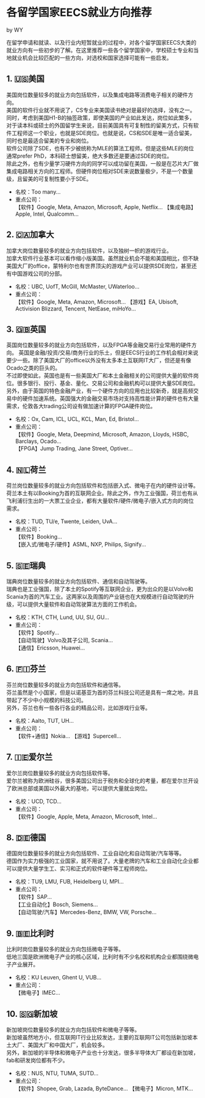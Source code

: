 # 各留学国家EECS就业方向推荐
by WY

在留学申请和就读、以及行业内短暂就业的过程中，对各个留学国家EECS大类的就业方向有一些初步的了解。在这里推荐一些各个留学国家中，学校硕士专业和当地就业机会比较匹配的一些方向，对选校和国家选择可能有一些启发。  
## 1. 🇺🇸美国
美国岗位数量较多的就业方向包括软件，以及集成电路等消费电子相关的硬件方向。  
美国的软件行业就不用说了，CS专业来美国读书绝对是最好的选择，没有之一。同时，考虑到美国H1-B的抽签政策，即使美国的产业如此发达，岗位如此繁多，对于读本科或硕士的外国留学生来说，目前美国具有可复制性的留美方式，只有软件工程师这一个职业，也就是SDE岗位。也就是说，CS和SDE是唯一适合留美，同时也是最适合留美的专业和岗位。  
软件公司除了SDE，也有不少被统称为MLE的算法工程师。但是这些MLE的岗位通常prefer PhD，本科硕士想留美，绝大多数还是要通过SDE的岗位。  
除此之外，也有少量学习硬件方向的同学可以成功留在美国，一般是在芯片大厂做集成电路相关方向的工程师。但硬件岗位相对SDE来说数量极少，不是一个数量级，且留美的可复制性要小于SDE。  
* 名校：Too many...
* 重点公司：  
【软件】Google, Meta, Amazon, Microsoft, Apple, Netflix...
【集成电路】Apple, Intel, Qualcomm...  

## 2. 🇨🇦加拿大
加拿大岗位数量较多的就业方向包括软件，以及独树一帜的游戏行业。  
加拿大软件行业基本可以看作缩小版美国。虽然就业机会不能和美国相比，但不缺美国大厂的office，蒙特利尔也有世界顶尖的游戏产业可以提供SDE岗位，甚至还有中国游戏公司的分部。  
* 名校：UBC, UofT, McGill, McMaster, UWaterloo...  
* 重点公司：  
【软件】Google, Meta, Amazon, Microsoft...
【游戏】EA, Ubisoft, Activision Blizzard, Tencent, NetEase, miHoYo...

## 3. 🇬🇧英国
英国岗位数量较多的就业方向包括软件，以及FPGA等金融交易行业常用的硬件方向。 
英国是金融/投资/交易/商务行业的乐土，但是EECS行业的工作机会相对来说要少一些。除了美国大厂的office以外没有太多本土互联网IT大厂，但还是有像Ocado之类的巨头的。  
不过即使如此，英国也是有一些美国大厂和本土金融相关的公司提供大量的软件岗位。很多银行、投行、基金、量化、交易公司和金融机构可以提供大量SDE岗位。  
另外，由于英国的特色金融产业，有一个硬件方向的应用也比较新奇，就是高频交易中的硬件加速系统。英国强大的金融交易市场对支持高性能计算的硬件也有大量需求，伦敦各大trading公司设有做加速计算的FPGA硬件岗位。  
* 名校：Ox, Cam, ICL, UCL, KCL, Man, Ed, Bristol...
* 重点公司：  
【软件】Google, Meta, Deepmind, Microsoft, Amazon, Lloyds, HSBC, Barclays, Ocado...  
【FPGA】Jump Trading, Jane Street, Optiver...  

## 4. 🇳🇱荷兰
荷兰岗位数量较多的就业方向包括软件和包括嵌入式、微电子在内的硬件设计等。  
荷兰本土有以Booking为首的互联网企业。除此之外，作为工业强国，荷兰也有从飞利浦衍生出的一大票工业企业，都有大量软件/硬件/微电子/嵌入式方向的岗位需求。  
* 名校：TUD, TU/e, Twente, Leiden, UvA...
* 重点公司：  
【软件】Booking...  
【嵌入式/微电子/硬件】ASML, NXP, Philips, Signify...  

## 5. 🇸🇪瑞典
瑞典岗位数量较多的就业方向包括软件、通信和自动驾驶等。  
瑞典也是工业强国，除了本土的Spotify等互联网企业，更为出众的是以Volvo和Scania为首的汽车工业。这两家以及周围的产业链也在大规模进行自动驾驶的升级，可以提供大量软件和自动驾驶算法方面的工作机会。  
* 名校：KTH, CTH, Lund, UU, SU, GU...
* 重点公司：  
【软件】Spotify...  
【自动驾驶】Volvo及其子公司, Scania...  
【通信】Ericsson, Huawei...  

## 6. 🇫🇮芬兰
芬兰岗位数量较多的就业方向包括软件和通信等。  
芬兰虽然是个小国家，但是以诺基亚为首的芬兰科技公司还是具有一席之地，并且带起了不少中小规模的科技公司。  
另外，芬兰也有一些各行各业的精品公司，比如游戏行业等。  
* 名校：Aalto, TUT, UH...
* 重点公司：  
【软件+通信】Nokia...
【游戏】Supercell...

## 7. 🇮🇪爱尔兰
爱尔兰岗位数量较多的就业方向包括软件等。  
爱尔兰被称为欧洲硅谷，很多美国公司出于税务和全球化的考量，都在爱尔兰开设了欧洲总部或美国以外最大的基地，可以提供大量就业岗位。  
* 名校：UCD, TCD...  
* 重点公司：  
【软件】Google, Apple, Meta, Amazon, Microsoft, Intel...

## 8. 🇩🇪德国
德国岗位数量较多的就业方向包括软件、工业自动化和自动驾驶/汽车等等。  
德国作为实力极强的工业国家，就不用说了。大量老牌的汽车和工业自动化企业都可以提供大量学生工、实习和正式的软件硬件等工程师岗位。  
* 名校：TU9, LMU, FUB, Heidelberg U, MPI...
* 重点公司：  
【软件】SAP...  
【工业自动化】Bosch, Siemens...  
【自动驾驶/汽车】Mercedes-Benz, BMW, VW, Porsche...  

## 9. 🇧🇪比利时
比利时岗位数量较多的就业方向包括微电子等等。  
低地三国是欧洲微电子产业的核心区域，比利时有不少名校和机构企业都围绕微电子产业展开。  
* 名校：KU Leuven, Ghent U, VUB...  
* 重点公司：  
【微电子】IMEC...   

## 10. 🇸🇬新加坡  
新加坡岗位数量较多的就业方向包括软件和微电子等等。  
新加坡虽然地方小，但互联网IT行业比较发达，主要的互联网IT公司包括新加坡本土大厂、美国大厂和中国大厂，机会较多。  
另外，新加坡的半导体和微电子产业也十分发达，很多半导体大厂都设在新加坡，fab和研发岗位都有不少。  
* 名校：NUS, NTU, TUMA, SUTD...  
* 重点公司：  
【软件】Shopee, Grab, Lazada, ByteDance...
【微电子】Micron, MTK...   
